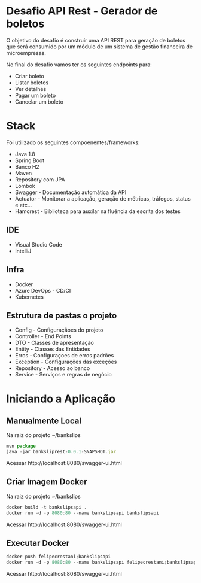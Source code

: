 
# Desafio API Rest - Gerador de boletos

O objetivo do desafio é construir uma API REST para geração de boletos que será consumido por  um módulo de um sistema de gestão financeira de microempresas.

No final do desafio vamos ter os seguintes endpoints para:  
- Criar boleto   
- Listar boletos  
- Ver detalhes  
- Pagar um boleto  
- Cancelar um boleto

# Stack

Foi utilizado os seguintes compoenentes/frameworks:

- Java 1.8
- Spring Boot
- Banco H2
- Maven
- Repository com JPA
- Lombok
- Swagger - Documentação automática da API
- Actuator - Monitorar a aplicação, geração de métricas, tráfegos, status e etc...
- Hamcrest - Biblioteca para auxilar na fluência da escrita dos testes

## IDE

- Visual Studio Code
- IntelliJ

## Infra
- Docker
- Azure DevOps - CD/CI
- Kubernetes


## Estrutura de pastas o projeto

- Config - Configuraçãoes do projeto
- Controller - End Points
- DTO - Classes de apresentação
- Entity - Classes das Entidades
- Erros - Configuraçoes de erros padrões
- Exception - Configurações das exceções
- Repository - Acesso ao banco
- Service - Serviços e regras de negócio

# Iniciando a Aplicação

## Manualmente Local

Na raiz do projeto ~/bankslips

``` javascript
mvn package
java -jar banksliprest-0.0.1-SNAPSHOT.jar
```
Acessar http://localhost:8080/swagger-ui.html

## Criar Imagem Docker

Na raiz do projeto ~/bankslips

``` javascript
docker build -t bankslipsapi .
docker run -d -p 8080:80 --name bankslipsapi bankslipsapi
```

Acessar http://localhost:8080/swagger-ui.html

## Executar Docker

``` javascript
docker push felipecrestani;bankslipsapi
docker run -d -p 8080:80 --name bankslipsapi felipecrestani;bankslipsapi
```

Acessar http://localhost:8080/swagger-ui.html




